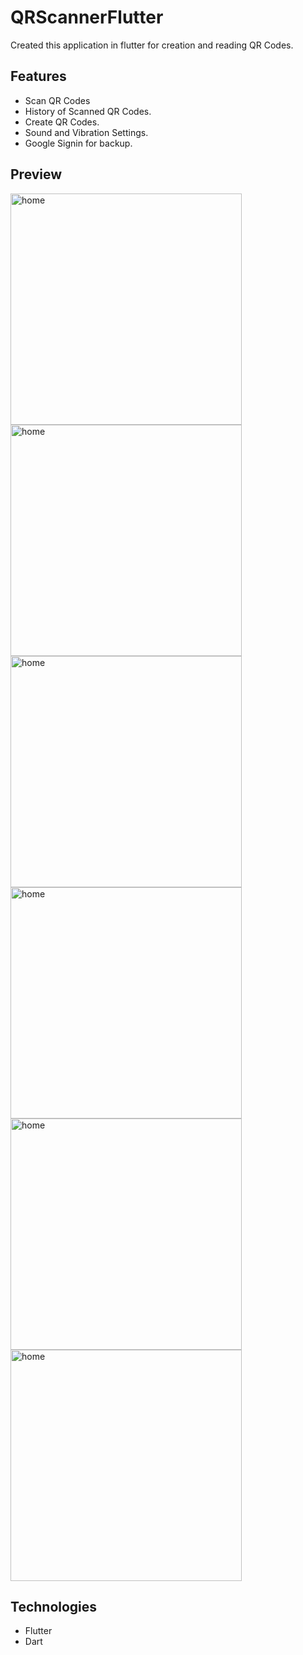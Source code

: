 # QRScannerFlutter
Created this application in flutter for creation and reading QR Codes.

## Features
- Scan QR Codes
- History of Scanned QR Codes.
- Create QR Codes.
- Sound and Vibration Settings.
- Google Signin for backup. 


## Preview
<img src="https://github.com/rxalimurad/QRScannerFlutter/blob/main/ss/1.jpg" width="370" title="home"><img src="https://github.com/rxalimurad/QRScannerFlutter/blob/main/ss/2.jpg" width="370" title="home"><img src="https://github.com/rxalimurad/QRScannerFlutter/blob/main/ss/3.jpg" width="370" title="home"><img src="https://github.com/rxalimurad/QRScannerFlutter/blob/main/ss/4.jpg" width="370" title="home"><img src="https://github.com/rxalimurad/QRScannerFlutter/blob/main/ss/5.jpg" width="370" title="home"><img src="https://github.com/rxalimurad/QRScannerFlutter/blob/main/ss/6.jpg" width="370" title="home">


## Technologies
- Flutter
- Dart
